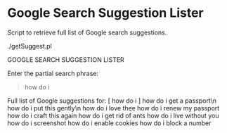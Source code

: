 Google Search Suggestion Lister
===============================

Script to retrieve full list of Google search suggestions.

./getSuggest.pl

GOOGLE SEARCH SUGGESTION LISTER

Enter the partial search phrase:
> how do i

Full list of Google suggestions for: [ how do i ]
how do i get a passport\n
how do i put this gently\n
how do i love thee
how do i renew my passport
how do i craft this again
how do i get rid of ants
how do i live without you
how do i screenshot
how do i enable cookies
how do i block a number
